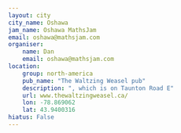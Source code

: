 ```yaml
---
layout: city                                           
city_name: Oshawa                                                               
jam_name: Oshawa MathsJam
email: oshawa@mathsjam.com
organiser:
    name: Dan
    email: oshawa@mathsjam.com
location:
    group: north-america
    pub_name: "The Waltzing Weasel pub"
    description: ", which is on Taunton Road E"
    url: www.thewaltzingweasel.ca/
    lon: -78.869062
    lat: 43.9400316
hiatus: False
---
```

